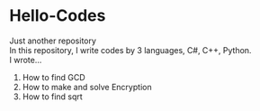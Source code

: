 # Hello-Codes
Just another repository\
In this repository, I write codes by 3 languages, C#, C++, Python.\
I wrote...
1. How to find GCD
2. How to make and solve Encryption
3. How to find sqrt
